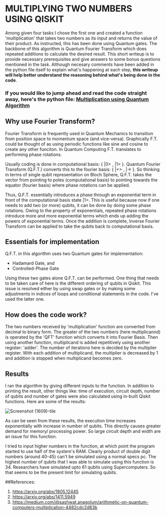 # MULTIPLYING TWO NUMBERS USING QISKIT

Among given four tasks I chose the first one and created a function 'multiplication' that takes two numbers as its input and returns the value of their product.
As instructed, this has been done using Quantum gates. The backbone of this algorithm is Quantum Fourier Transform which does repeated additions to calculate the desired result. This short writeup is to provide necessary prerequisites and give answers to some bonus questions mentioned in the task. Although necesary comments have been added in the python file itself to explain what's happening at each step, **this writeup will help better understand the reasoning behind what's being done in the code**.

### If you would like to jump ahead and read the code straight away, here's the python file: [Multiplication using Quantum Algorithm](https://github.com/RajatLakhera/Q.C.-Projects-Codes/blob/main/Quantum%20Multiplier.ipynb)


## Why use Fourier Transform?
Fourier Transform is frequently used in Quantum Mechanics to transition from position space to momentum space (and vice-versa). Graphically F.T. could be thought of as
using periodic functions like sine and cosine to create any other funciton. In Quantum Computing F.T. translates to performing phase rotations.

Usually coding is done in computational basis: { |0> , |1> }. Quantum Fourier Transform (Q.F.T.) converts this to the fourier basis: { |+> , |-> }. So thinking in terms
of single qubit representation on Bloch Sphere, Q.F.T. takes the vector from pointing to poles (computational basis) to pointing towards the equator (fourier basis)
where phase rotations can be applied. 

Thus, Q.F.T. essentially introduces a phase through an exponential term in front of the computational basis state |1>. This is useful because now if one needs to add two
(or more) qubits, it can be done by doing some phase rotations. Owing to the property of exponentials, repeated phase rotations introduce more and more exponential terms
which ends up adding the powers of exponential terms. Once the addition is complete, Inverse Fourier Transform can be applied to take the qubits back to computational basis.


## Essentials for implementation
Q.F.T. in this algorithm uses two Quantum gates for implementation:
- Hadamard Gate, and
- Controlled-Phase Gate
   
 Using these two gates alone Q.F.T. can be performed. One thing that needs to be taken care of here is the different ordering of qubits in Qiskit. This issue is 
 resolved either by using swap gates or by making some adjustments in indices of loops and conditional statements in the code. I've used the latter one. 


## How does the code work?
The two numbers received by 'multiplication' function are converted from decimal to binary form. The greater of the two numbers (here multiplicannd) is operated 
by the 'QFT' function which converts it into Fourier Basis. Then using another function, multiplicand is added repetitively using another register: 'adder'. The
number of iterations here is decided by the multiplier register. With each addition of multiplicand, the multiplier is decreased by 1 and addition is stopped when
multiplicand becomes zero. 

## Results
I ran the algorithm by giving different inputs to the function. In addition to printing the result, other things like: time of execution, circuit depth, number of
qubits and number of gates were also calculated using in-built Qiskit functions. Here are some of the results:

![Screenshot (1609)-tile](https://user-images.githubusercontent.com/84754754/195525217-a3f1e141-275c-49ab-9ada-37c2a4904afe.jpg)

As can be seen from these results, the execution time increases exponentially with increase in number of qubits. This directly causes greater demand for memory/
processing power. So large circuit depth and width are an issue for this function. 

I tried to input higher numbers in the function, at which point the program started to use half of the system's RAM. Clearly product of double digit numbers (around 40-45) can't be simulated using a normal specs pc. The highest number of qubits that I was able to simulate using this function is 34.  Researchers have simulated upto 61 qubits using Supercomputers. So that seems to be the present limit for simulating qubits. 

##References:
1. https://arxiv.org/abs/1805.12445
2. https://arxiv.org/abs/1411.5949
3. https://medium.com/@sashwat.anagolum/arithmetic-on-quantum-computers-multiplication-4482cdc2d83b

